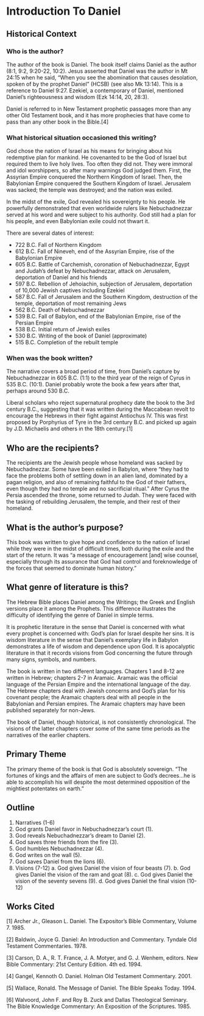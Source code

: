 # Introduction To Daniel

## Historical Context

### Who is the author?

The author of the book is Daniel.  The book itself claims Daniel as the author (8:1, 9:2, 9:20-22, 10:2).  Jesus asserted that Daniel was the author in Mt 24:15 when he said, “When you see the abomination that causes desolation, spoken of by the prophet Daniel” (HCSB) (see also Mk 13:14).   This is a reference to Daniel 9:27.  Ezekiel, a contemporary of Daniel, mentioned Daniel’s righteousness and wisdom (Ezk 14:14, 20, 28:3).

Daniel is referred to in New Testament prophetic passages more than any other Old Testament book, and it has more prophecies that have come to pass than any other book in the Bible.[4] 

### What historical situation occasioned this writing?

God chose the nation of Israel as his means for bringing about his redemptive plan for mankind.  He covenanted to be the God of Israel but required them to live holy lives.  Too often they did not.  They were immoral and idol worshippers, so after many warnings God judged them.  First, the Assyrian Empire conquered the Northern Kingdom of Israel.  Then, the Babylonian Empire conquered the Southern Kingdom of Israel.  Jerusalem was sacked; the temple was destroyed; and the nation was exiled.

In the midst of the exile, God revealed his sovereignty to his people.  He powerfully demonstrated that even worldwide rulers like Nebuchadnezzar served at his word and were subject to his authority.  God still had a plan for his people, and even Babylonian exile could not thwart it.

There are several dates of interest:

*	722 B.C. Fall of Northern Kingdom
*	612 B.C. Fall of Nineveh, end of the Assyrian Empire, rise of the Babylonian Empire
*	605 B.C. Battle of Carchemish, coronation of Nebuchadnezzar, Egypt and Judah’s defeat by Nebuchadnezzar, attack on Jerusalem, deportation of Daniel and his friends
*	597 B.C. Rebellion of Jehoiachin, subjection of Jerusalem, deportation of 10,000 Jewish captives including Ezekiel
*	587 B.C. Fall of Jerusalem and the Southern Kingdom, destruction of the temple, deportation of most remaining Jews
*	562 B.C. Death of Nebuchadnezzar
*	539 B.C. Fall of Babylon, end of the Babylonian Empire, rise of the Persian Empire
*	538 B.C. Initial return of Jewish exiles
*	530 B.C. Writing of the book of Daniel (approximate)
*	515 B.C. Completion of the rebuilt temple
	
### When was the book written?

The narrative covers a broad period of time, from Daniel’s capture by Nebuchadnezzar in 605 B.C. (1:1) to the third year of the reign of Cyrus in 535 B.C. (10:1).  Daniel probably wrote the book a few years after that, perhaps around 530 B.C.

Liberal scholars who reject supernatural prophecy date the book to the 3rd century B.C., suggesting that it was written during the Maccabean revolt to encourage the Hebrews in their fight against Antiochus IV.  This was first proposed by Porphyrius of Tyre in the 3rd century B.C. and picked up again by J.D. Michaelis and others in the 18th century.[1]

## Who are the recipients?

The recipients are the Jewish people whose homeland was sacked by Nebuchadnezzar.  Some have been exiled in Babylon, where “they had to face the problems both of settling down in an alien land, dominated by a pagan religion, and also of remaining faithful to the God of their fathers, even though they had no temple and no sacrificial ritual.”   After Cyrus the Persia ascended the throne, some returned to Judah.  They were faced with the tasking of rebuilding Jerusalem, the temple, and their rest of their homeland.

## What is the author’s purpose?

This book was written to give hope and confidence to the nation of Israel while they were in the midst of difficult times, both during the exile and the start of the return.  It was “a message of encouragement [and] wise counsel, especially through its assurance that God had control and foreknowledge of the forces that seemed to dominate human history.” 

## What genre of literature is this?

The Hebrew Bible places Daniel among the Writings; the Greek and English versions place it among the Prophets.  This difference illustrates the difficulty of identifying the genre of Daniel in simple terms.

It is prophetic literature in the sense that Daniel is concerned with what every prophet is concerned with:  God’s plan for Israel despite her sins.  It is wisdom literature in the sense that Daniel’s exemplary life in Babylon demonstrates a life of wisdom and dependence upon God.  It is apocalyptic literature in that it records visions from God concerning the future through many signs, symbols, and numbers. 

The book is written in two different languages.  Chapters 1 and 8-12 are written in Hebrew; chapters 2-7 in Aramaic.  Aramaic was the official language of the Persian Empire and the international language of the day.  The Hebrew chapters deal with Jewish concerns and God’s plan for his covenant people; the Aramaic chapters deal with all people in the Babylonian and Persian empires.   The Aramaic chapters may have been published separately for non-Jews. 

The book of Daniel, though historical, is not consistently chronological.  The visions of the latter chapters cover some of the same time periods as the narratives of the earlier chapters. 

## Primary Theme

The primary theme of the book is that God is absolutely sovereign.  “The fortunes of kings and the affairs of men are subject to God’s decrees...he is able to accomplish his will despite the most determined opposition of the mightiest potentates on earth.” 

## Outline

1. Narratives (1-6)
  1. God grants Daniel favor in Nebuchadnezzar’s court (1).
  2. God reveals Nebuchadnezzar’s dream to Daniel (2).
  3. God saves three friends from the fire (3).
  4. God humbles Nebuchadnezzar (4).
  5. God writes on the wall (5).
  6. God saves Daniel from the lions (6).
2.	Visions (7-12)
  a.	God gives Daniel the vision of four beasts (7).
  b.	God gives Daniel the vision of the ram and goat (8).
  c.	God gives Daniel the vision of the seventy sevens (9).
  d.	God gives Daniel the final vision (10-12) 

## Works Cited

[1] Archer Jr., Gleason L.  Daniel.  The Expositor’s Bible Commentary, Volume 7.  1985.

[2] Baldwin, Joyce G.  Daniel:  An Introduction and Commentary.  Tyndale Old Testament Commentaries.  1978.

[3] Carson, D. A., R. T. France, J. A. Motyer, and G. J. Wenhem, editors.  New Bible Commentary:  21st Century Edition.  4th ed.  1994.

[4] Gangel, Kennoth O.  Daniel.  Holman Old Testament Commentary.  2001.

[5] Wallace, Ronald.  The Message of Daniel.  The Bible Speaks Today.  1994.

[6] Walvoord, John F. and Roy B. Zuck and Dallas Theological Seminary.  The Bible Knowledge Commentary:  An Exposition of the Scriptures.  1985.

